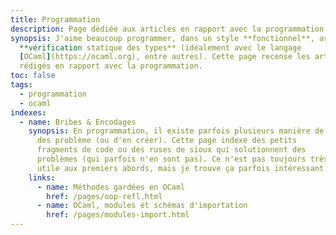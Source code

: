 ```yaml
---
title: Programmation
description: Page dédiée aux articles en rapport avec la programmation (en règle générale)
synopsis: J'aime beaucoup programmer, dans un style **fonctionnel**, avec une
  **vérification statique des types** (idéalement avec le langage
  [OCaml](https://ocaml.org), entre autres). Cette page recense les articles et les notes
  rédigés en rapport avec la programmation.
toc: false
tags:
  - programmation
  - ocaml
indexes:
  - name: Bribes & Encodages
    synopsis: En programmation, il existe parfois plusieurs manière de résoudre
      des problème (ou d'en créer). Cette page indexe des petits
      fragments de code ou des ruses de sioux qui solutionnent des
      problèmes (qui parfois n'en sont pas). Ce n'est pas toujours très
      utile aux premiers abords, mais je trouve ça parfois intéressant.
    links:
      - name: Méthodes gardées en OCaml
        href: /pages/oop-refl.html
      - name: OCaml, modules et schémas d'importation
        href: /pages/modules-import.html
---
```

